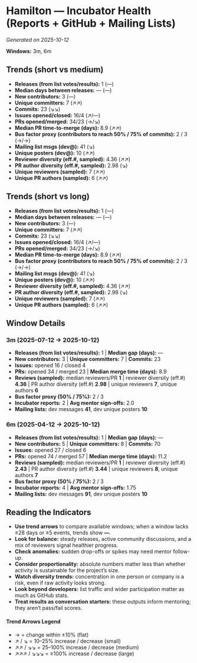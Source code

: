 # Hamilton — Incubator Health (Reports + GitHub + Mailing Lists)
_Generated on 2025-10-12_

**Windows:** 3m, 6m

## Trends (short vs medium)

- **Releases (from list votes/results):** 1 (—)
- **Median days between releases:** — (—)
- **New contributors:** 3 (—)
- **Unique committers:** 7 (↗↗)
- **Commits:** 23 (↘↘)
- **Issues opened/closed:** 16/4 (↗/—)
- **PRs opened/merged:** 34/23 (→/↘)
- **Median PR time-to-merge (days):** 8.9 (↗↗)
- **Bus factor proxy (contributors to reach 50% / 75% of commits):** 2 / 3 (→/→)
- **Mailing list msgs (dev@):** 41 (↘)
- **Unique posters (dev@):** 10 (↗↗)
- **Reviewer diversity (eff.#, sampled):** 4.36 (↗↗)
- **PR author diversity (eff.#, sampled):** 2.98 (↘)
- **Unique reviewers (sampled):** 7 (↗↗)
- **Unique PR authors (sampled):** 6 (↗↗)

## Trends (short vs long)

- **Releases (from list votes/results):** 1 (—)
- **Median days between releases:** — (—)
- **New contributors:** 3 (—)
- **Unique committers:** 7 (↗↗)
- **Commits:** 23 (↘↘)
- **Issues opened/closed:** 16/4 (↗/—)
- **PRs opened/merged:** 34/23 (→/↘)
- **Median PR time-to-merge (days):** 8.9 (↗↗)
- **Bus factor proxy (contributors to reach 50% / 75% of commits):** 2 / 3 (→/→)
- **Mailing list msgs (dev@):** 41 (↘)
- **Unique posters (dev@):** 10 (↗↗)
- **Reviewer diversity (eff.#, sampled):** 4.36 (↗↗)
- **PR author diversity (eff.#, sampled):** 2.98 (↘)
- **Unique reviewers (sampled):** 7 (↗↗)
- **Unique PR authors (sampled):** 6 (↗↗)

## Window Details
### 3m  (2025-07-12 → 2025-10-12)
- **Releases (from list votes/results):** 1  |  **Median gap (days):** —
- **New contributors:** 3  |  **Unique committers:** 7  |  **Commits:** 23
- **Issues:** opened 16 / closed 4
- **PRs:** opened 34 / merged 23  |  **Median merge time (days):** 8.9
- **Reviews (sampled):** median reviewers/PR **1**  |  reviewer diversity (eff.#) **4.36**  |  PR author diversity (eff.#) **2.98**  |  unique reviewers **7**, unique authors **6**
- **Bus factor proxy (50% / 75%):** 2 / 3
- **Incubator reports:** 2  |  **Avg mentor sign-offs:** 2.0
- **Mailing lists:** dev messages **41**, dev unique posters **10**

### 6m  (2025-04-12 → 2025-10-12)
- **Releases (from list votes/results):** 1  |  **Median gap (days):** —
- **New contributors:** 5  |  **Unique committers:** 8  |  **Commits:** 70
- **Issues:** opened 27 / closed 6
- **PRs:** opened 74 / merged 57  |  **Median merge time (days):** 11.2
- **Reviews (sampled):** median reviewers/PR **1**  |  reviewer diversity (eff.#) **2.43**  |  PR author diversity (eff.#) **3.44**  |  unique reviewers **8**, unique authors **7**
- **Bus factor proxy (50% / 75%):** 2 / 3
- **Incubator reports:** 4  |  **Avg mentor sign-offs:** 1.75
- **Mailing lists:** dev messages **91**, dev unique posters **10**

## Reading the Indicators
- **Use trend arrows** to compare available windows; when a window lacks ≥28 days or ≥5 events, trends show **—**.
- **Look for balance:** steady releases, active community discussions, and a mix of reviewers signal healthier progress.
- **Check anomalies:** sudden drop-offs or spikes may need mentor follow-up.
- **Consider proportionality:** absolute numbers matter less than whether activity is sustainable for the project’s size.
- **Watch diversity trends:** concentration in one person or company is a risk, even if raw activity looks strong.
- **Look beyond developers:** list traffic and wider participation matter as much as GitHub stats.
- **Treat results as conversation starters:** these outputs inform mentoring; they aren’t pass/fail scores.

#### Trend Arrows Legend
- →  = change within ±10% (flat)
- ↗ / ↘ = 10–25% increase / decrease (small)
- ↗↗ / ↘↘ = 25–100% increase / decrease (medium)
- ↗↗↗ / ↘↘↘ = ≥100% increase / decrease (large)

